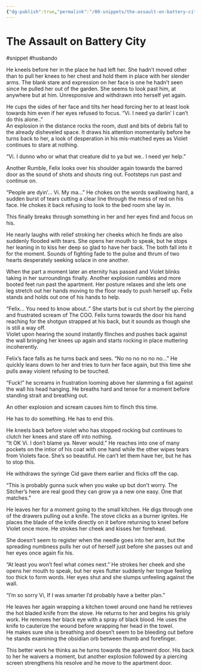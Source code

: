 ```yaml
---
{"dg-publish":true,"permalink":"/00-snippets/the-assault-on-battery-city/","created":"2025-02-21T14:10:48.279-06:00","updated":"2024-08-08T14:30:54.301-05:00"}
---
```


# The Assault on Battery City
#snippet #husbando

He kneels before her in the place he had left her.  She hadn’t moved other than to pull her knees to her chest and hold them in place with her slender arms.  The blank stare and expression on her face is one he hadn’t seen since he pulled her out of the garden.  She seems to look past him, at anywhere but at him.  Unresponsive and withdrawn into herself yet again.    

He cups the sides of her face  and tilts her head forcing her to at least look towards him even if her eyes refused to focus.  “Vi.  I need ya darlin’ I can’t do this alone..”  
An explosion in the distance rocks the room, dust and bits of debris fall to the already disheveled space.  It draws his attention momentarily before he turns back to her, a look of desperation in his mis-matched eyes  as Violet continues to stare at nothing.

“Vi.  I dunno who or what that creature did to ya but we.. I need yer help.”  

Another Rumble, Felix looks over his shoulder again towards the barred door as the sound of shots and shouts ring out.  Footsteps run past and continue on.  

“People are dyin’… Vi. My ma…”  He chokes on the words swallowing hard, a sudden burst of tears cutting a clear line through the mess of red on his face.  He chokes it back refusing to look to the bed room she lay in.

This finally breaks through something in her and her eyes find and focus on his.  

He nearly laughs with relief stroking her cheeks which he finds are also suddenly flooded with tears. She opens her mouth to speak, but he stops her leaning in to kiss her deep so glad to have her back.  The both fall into it for the moment.  Sounds of fighting fade to the pulse and thrum of two hearts desperately seeking solace in one another.  

When the part a moment later an eternity has passed and Violet blinks taking in her surroundings finally.  Another explosion rumbles and more booted feet run past the apartment.  Her posture relaxes and she lets one leg stretch out her hands moving to the floor ready to push herself up.  Felix stands and holds out one of his hands to help.

“Felix… You need to know about..” She starts but is cut short by the piercing and frustrated scream of The COO.  Felix turns towards the door his hand reaching for the shotgun strapped at his back, but it sounds as though she is still a way off.  
Violet upon hearing the sound instantly flinches and pushes back against the wall bringing her knees up again and starts rocking in place muttering incoherently.

Felix’s face falls as he turns back and sees.  “No no no no no no…”  He quickly leans down to her and tries to turn her face again, but this time she pulls away violent refusing to be touched.  

“Fuck!” he screams in frustration looming above her slamming a fist against the wall his head hanging.  He breaths hard and tense for a moment before standing strait and breathing out.

An other explosion and scream causes him to flinch this time.  

He has to do something.  He has to end this.

He kneels back before violet who has stopped rocking but continues to clutch her knees and stare off into nothing.  
“It OK Vi.  I don’t blame ya.  Never would.”  He reaches into one of many pockets on the intior of his coat with one hand while the other wipes tears from Violets face.   She’s so beautiful.  He can’t let them have her, but he has to stop this.

He withdraws the syringe Cid gave them earlier and flicks off the cap.  

“This is probably gunna suck when you wake up  but don’t worry.  The Sitcher’s here are real good they can grow ya a new one easy.  One that matches.”

He leaves her for a moment going to the small kitchen.  He digs through one of the drawers pulling out a knife.  The stove clicks as a burner ignites.  He places the blade of the knife directly on it before returning to kneel before Violet once more.  He strokes her cheek and kisses her forehead.

She doesn’t seem to register when the needle goes into her arm, but the spreading numbness pulls her out of herself just before she passes out and her eyes once again fix his.

“At least you won’t feel what comes next.”  He strokes her cheek and she opens her mouth to speak, but her eyes flutter suddenly her tongue feeling too thick to form words.  Her eyes shut and she slumps unfeeling against the wall.

“I’m  so sorry Vi, If I was smarter I’d probably have a better plan.”  

He leaves her again wrapping a kitchen towel around one hand he retrieves the hot bladed knife from the stove.  He returns to her and begins his grisly work. He removes her black eye with a spray of black blood.  He uses the knife to cauterize the wound before wrapping her head in the towel.  
He makes sure she is breathing and doesn’t seem to be bleeding out before he stands examining the obsidian orb between thumb and forefinger.  

This better work he thinks as he turns towards the apartment door.  His back to her he waivers a moment, but another explosion followed by a piercing screen strengthens his resolve and he move to the apartment door.